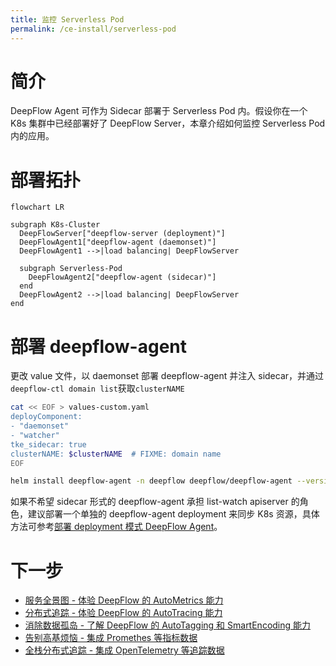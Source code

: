 ```yaml
---
title: 监控 Serverless Pod
permalink: /ce-install/serverless-pod
---
```


# 简介

DeepFlow Agent 可作为 Sidecar 部署于 Serverless Pod 内。假设你在一个 K8s 集群中已经部署好了 DeepFlow Server，本章介绍如何监控 Serverless Pod 内的应用。

# 部署拓扑

```mermaid
flowchart LR

subgraph K8s-Cluster
  DeepFlowServer["deepflow-server (deployment)"]
  DeepFlowAgent1["deepflow-agent (daemonset)"]
  DeepFlowAgent1 -->|load balancing| DeepFlowServer

  subgraph Serverless-Pod
    DeepFlowAgent2["deepflow-agent (sidecar)"]
  end
  DeepFlowAgent2 -->|load balancing| DeepFlowServer
end
```

# 部署 deepflow-agent

更改 value 文件，以 daemonset 部署 deepflow-agent 并注入 sidecar，并通过`deepflow-ctl domain list`获取`clusterNAME`

```bash
cat << EOF > values-custom.yaml
deployComponent:
- "daemonset"
- "watcher"
tke_sidecar: true
clusterNAME: $clusterNAME  # FIXME: domain name
EOF

helm install deepflow-agent -n deepflow deepflow/deepflow-agent --version 6.5.012 --create-namespace -f values-custom.yaml
```

如果不希望 sidecar 形式的 deepflow-agent 承担 list-watch apiserver 的角色，建议部署一个单独的 deepflow-agent deployment 来同步 K8s 资源，具体方法可参考[部署 deployment 模式 DeepFlow Agent](../best-practice/special-environment-deployment/#部署-deployment-模式-deepflow-agent)。

# 下一步

- [服务全景图 - 体验 DeepFlow 的 AutoMetrics 能力](../features/universal-map/auto-metrics/)
- [分布式追踪 - 体验 DeepFlow 的 AutoTracing 能力](../features/distributed-tracing/auto-tracing/)
- [消除数据孤岛 - 了解 DeepFlow 的 AutoTagging 和 SmartEncoding 能力](../features/auto-tagging/eliminate-data-silos/)
- [告别高基烦恼 - 集成 Promethes 等指标数据](../integration/input/metrics/metrics-auto-tagging/)
- [全栈分布式追踪 - 集成 OpenTelemetry 等追踪数据](../integration/input/tracing/full-stack-distributed-tracing/)
